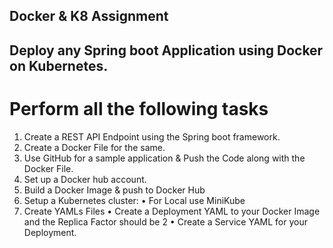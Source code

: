 ## Docker & K8 Assignment

## Deploy any Spring boot Application using Docker on Kubernetes. 

# Perform all the following tasks 
1. Create a REST API Endpoint using the Spring boot framework.
2. Create a Docker File for the same.
3. Use GitHub for a sample application & Push the Code along with the Docker File. 
4. Set up a Docker hub account.
5. Build a Docker Image & push to Docker Hub
6. Setup a Kubernetes cluster: 
• For Local use MiniKube
7. Create YAMLs Files 
• Create a Deployment YAML to your Docker Image and the Replica Factor
should be 2
• Create a Service YAML for your Deployment.
